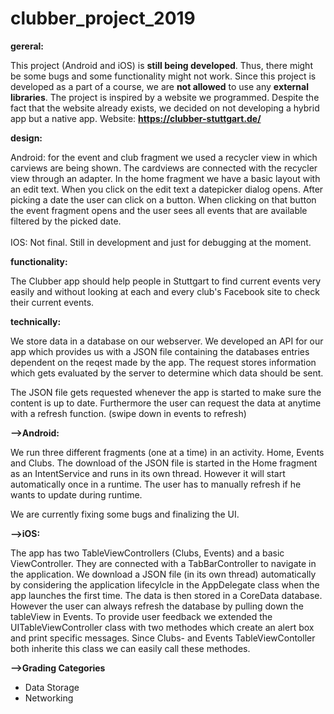 # clubber_project_2019 

**gereral:**

This project (Android and iOS) is **still being developed**. Thus, there might be some bugs and some functionality might not work. Since this project is developed as a part of a course, we are **not allowed** to use any **external libraries**. 
The project is inspired by a website we programmed. Despite the fact that the website already exists, we decided on not developing a hybrid app but a native app.
Website: **https://clubber-stuttgart.de/**

**design:**

Android: for the event and club fragment we used a recycler view in which carviews are being shown. The cardviews are connected with the recycler view through an adapter. In the home fragment 
we have a basic layout with an edit text. When you click on the edit text a datepicker dialog opens. After picking a date the user can click on a button. When clicking on that button the event fragment 
opens and the user sees all events that are available filtered by the picked date. <br><br>
IOS: Not final. Still in development and just for debugging at the moment.

**functionality:**

The Clubber app should help people in Stuttgart to find current events very easily and without looking at each and every club's Facebook site to check their current events.

**technically:**

We store data in a database on our webserver. We developed an API for our app which provides us with a JSON file containing the databases entries dependent on the reqest made by the app.
The request stores information which gets evaluated by the server to determine which data should be sent.

The JSON file gets requested whenever the app is started to make sure the content is up to date. Furthermore the user can request the data at anytime with a refresh function. (swipe down in events to refresh)

**-->Android:**

We run three different fragments (one at a time) in an activity. Home, Events and Clubs.
The download of the JSON file is started in the Home fragment as an IntentService and runs in its own thread. However it will start automatically once in a runtime.
The user has to manually refresh if he wants to update during runtime.

We are currently fixing some bugs and finalizing the UI.



**-->iOS:**

The app has two TableViewControllers (Clubs, Events) and a basic ViewController. They are connected with a TabBarController to navigate in the application.
We download a JSON file (in its own thread) automatically by considering the application lifecylcle in the AppDelegate class when the app launches the first time. The data is then stored in a CoreData database.
However the user can always refresh the database by pulling down the tableView in Events. To provide user feedback we extended the UITableViewController class with two methodes
which create an alert box and print specific messages. Since Clubs- and Events TableViewContoller both inherite this class we can easily call these methodes.

**-->Grading Categories**

- Data Storage
- Networking

